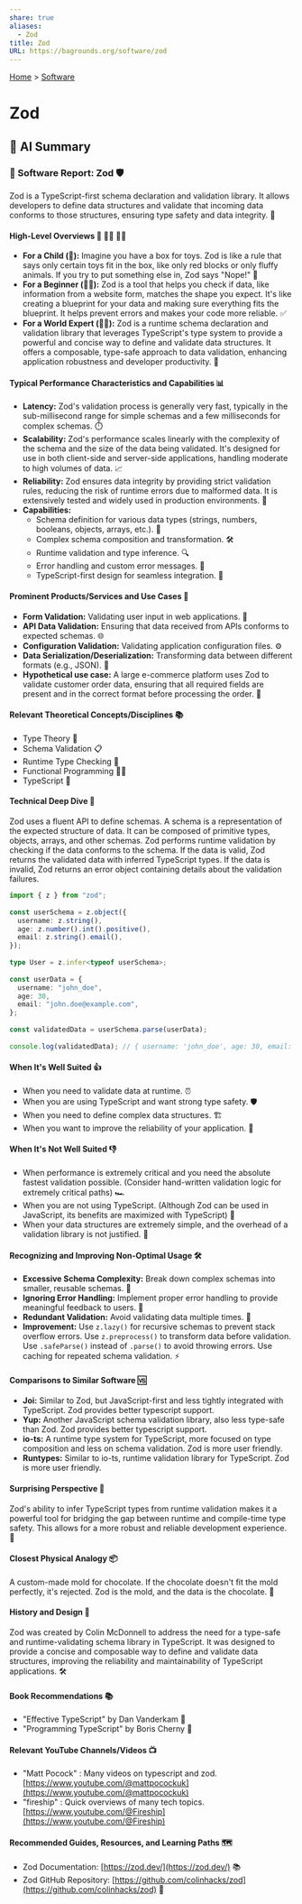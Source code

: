 ```yaml
---
share: true
aliases:
  - Zod
title: Zod
URL: https://bagrounds.org/software/zod
---
```

[Home](../index.md) > [Software](./index.md)  
# Zod  
  
## 🤖 AI Summary  
### 💾 Software Report: Zod 🛡️  
  
Zod is a TypeScript-first schema declaration and validation library. It allows developers to define data structures and validate that incoming data conforms to those structures, ensuring type safety and data integrity. 🧐  
  
#### High-Level Overviews 👶 🧑‍💻 👨‍💻  
  
* **For a Child (👶):** Imagine you have a box for toys. Zod is like a rule that says only certain toys fit in the box, like only red blocks or only fluffy animals. If you try to put something else in, Zod says "Nope!" 🛑  
* **For a Beginner (🧑‍💻):** Zod is a tool that helps you check if data, like information from a website form, matches the shape you expect. It's like creating a blueprint for your data and making sure everything fits the blueprint. It helps prevent errors and makes your code more reliable. ✅  
* **For a World Expert (👨‍💻):** Zod is a runtime schema declaration and validation library that leverages TypeScript's type system to provide a powerful and concise way to define and validate data structures. It offers a composable, type-safe approach to data validation, enhancing application robustness and developer productivity. 🚀  
  
#### Typical Performance Characteristics and Capabilities 📊  
  
* **Latency:** Zod's validation process is generally very fast, typically in the sub-millisecond range for simple schemas and a few milliseconds for complex schemas. ⏱️  
* **Scalability:** Zod's performance scales linearly with the complexity of the schema and the size of the data being validated. It's designed for use in both client-side and server-side applications, handling moderate to high volumes of data. 📈  
* **Reliability:** Zod ensures data integrity by providing strict validation rules, reducing the risk of runtime errors due to malformed data. It is extensively tested and widely used in production environments. 💯  
* **Capabilities:**  
    * Schema definition for various data types (strings, numbers, booleans, objects, arrays, etc.). 📝  
    * Complex schema composition and transformation. 🛠️  
    * Runtime validation and type inference. 🔍  
    * Error handling and custom error messages. 🚨  
    * TypeScript-first design for seamless integration. 🤝  
  
#### Prominent Products/Services and Use Cases 💼  
  
* **Form Validation:** Validating user input in web applications. 📝  
* **API Data Validation:** Ensuring that data received from APIs conforms to expected schemas. 🌐  
* **Configuration Validation:** Validating application configuration files. ⚙️  
* **Data Serialization/Deserialization:** Transforming data between different formats (e.g., JSON). 🔄  
* **Hypothetical use case:** A large e-commerce platform uses Zod to validate customer order data, ensuring that all required fields are present and in the correct format before processing the order. 🛒  
  
#### Relevant Theoretical Concepts/Disciplines 📚  
  
* Type Theory 🧮  
* Schema Validation 📋  
* Runtime Type Checking 🏃  
* Functional Programming 🧑‍💻  
* TypeScript 📜  
  
#### Technical Deep Dive 🔬  
  
Zod uses a fluent API to define schemas. A schema is a representation of the expected structure of data. It can be composed of primitive types, objects, arrays, and other schemas. Zod performs runtime validation by checking if the data conforms to the schema. If the data is valid, Zod returns the validated data with inferred TypeScript types. If the data is invalid, Zod returns an error object containing details about the validation failures.  
  
```typescript  
import { z } from "zod";  
  
const userSchema = z.object({  
  username: z.string(),  
  age: z.number().int().positive(),  
  email: z.string().email(),  
});  
  
type User = z.infer<typeof userSchema>;  
  
const userData = {  
  username: "john_doe",  
  age: 30,  
  email: "john.doe@example.com",  
};  
  
const validatedData = userSchema.parse(userData);  
  
console.log(validatedData); // { username: 'john_doe', age: 30, email: 'john.doe@example.com' }  
```  
  
#### When It's Well Suited 👍  
  
* When you need to validate data at runtime. ⏰  
* When you are using TypeScript and want strong type safety. 🛡️  
* When you need to define complex data structures. 🏗️  
* When you want to improve the reliability of your application. 💯  
  
#### When It's Not Well Suited 👎  
  
* When performance is extremely critical and you need the absolute fastest validation possible. (Consider hand-written validation logic for extremely critical paths) 🏎️  
* When you are not using TypeScript. (Although Zod can be used in JavaScript, its benefits are maximized with TypeScript) 🤷  
* When your data structures are extremely simple, and the overhead of a validation library is not justified. 🤏  
  
#### Recognizing and Improving Non-Optimal Usage 🛠️  
  
* **Excessive Schema Complexity:** Break down complex schemas into smaller, reusable schemas. 🧩  
* **Ignoring Error Handling:** Implement proper error handling to provide meaningful feedback to users. 🚨  
* **Redundant Validation:** Avoid validating data multiple times. 🔄  
* **Improvement:** Use `z.lazy()` for recursive schemas to prevent stack overflow errors. Use `z.preprocess()` to transform data before validation. Use `.safeParse()` instead of `.parse()` to avoid throwing errors. Use caching for repeated schema validation. ⚡  
  
#### Comparisons to Similar Software 🆚  
  
* **Joi:** Similar to Zod, but JavaScript-first and less tightly integrated with TypeScript. Zod provides better typescript support.  
* **Yup:** Another JavaScript schema validation library, also less type-safe than Zod. Zod provides better typescript support.  
* **io-ts:** A runtime type system for TypeScript, more focused on type composition and less on schema validation. Zod is more user friendly.  
* **Runtypes:** Similar to io-ts, runtime validation library for TypeScript. Zod is more user friendly.  
  
#### Surprising Perspective 🤯  
  
Zod's ability to infer TypeScript types from runtime validation makes it a powerful tool for bridging the gap between runtime and compile-time type safety. This allows for a more robust and reliable development experience. 🌉  
  
#### Closest Physical Analogy 📦  
  
A custom-made mold for chocolate. If the chocolate doesn't fit the mold perfectly, it's rejected. Zod is the mold, and the data is the chocolate. 🍫  
  
#### History and Design 📜  
  
Zod was created by Colin McDonnell to address the need for a type-safe and runtime-validating schema library in TypeScript. It was designed to provide a concise and composable way to define and validate data structures, improving the reliability and maintainability of TypeScript applications. 🛠️  
  
#### Book Recommendations 📚  
  
* "Effective TypeScript" by Dan Vanderkam 📖  
* "Programming TypeScript" by Boris Cherny 📘  
  
#### Relevant YouTube Channels/Videos 📺  
  
* "Matt Pocock" : Many videos on typescript and zod. [https://www.youtube.com/@mattpocockuk](https://www.youtube.com/@mattpocockuk)  
* "fireship" : Quick overviews of many tech topics. [https://www.youtube.com/@Fireship](https://www.youtube.com/@Fireship)  
  
#### Recommended Guides, Resources, and Learning Paths 🗺️  
  
* Zod Documentation: [https://zod.dev/](https://zod.dev/) 📚  
* Zod GitHub Repository: [https://github.com/colinhacks/zod](https://github.com/colinhacks/zod) 🐙  
